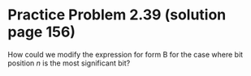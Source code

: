 # Practice Problem 2.39 (solution page 156)
How could we modify the expression for form B for the case where bit position $n$ is the most significant bit?